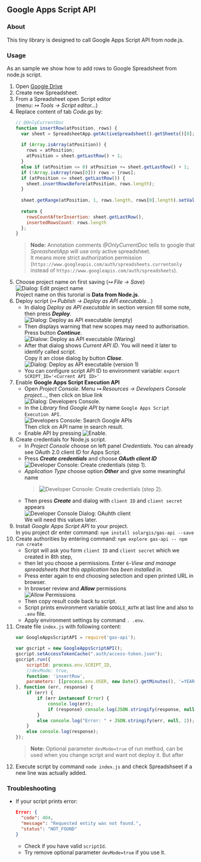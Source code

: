 ## Google Apps Script API

### About
This tiny library is designed to call Google Apps Script API
from node.js.

### Usage
As an sample we show how to add rows to Google Spreadsheet
from node.js script.   

 1. Open [Google Drive](https://drive.google.com)
 1. Create new Spreadsheet.
 1. From a Spreadsheet open Script editor  
    (menu: *↦ Tools →  Script editor...*)
 1. Replace content of tab _Code.gs_ by:
    ```javascript
    // @OnlyCurrentDoc
    function insertRow(atPosition, rows) {
      var sheet = SpreadsheetApp.getActiveSpreadsheet().getSheets()[0];
     
      if (Array.isArray(atPosition)) {
        rows = atPosition;
        atPosition = sheet.getLastRow() + 1;
      }
      else if (atPosition <= 0) atPosition += sheet.getLastRow() + 1;
      if (!Array.isArray(rows[0])) rows = [rows];
      if (atPosition <= sheet.getLastRow()) {
        sheet.insertRowsBefore(atPosition, rows.length);
      }
        
      sheet.getRange(atPosition, 1, rows.length, rows[0].length).setValues(rows);
      
      return {
        rowsCountAfterInsertion: sheet.getLastRow(),
        insertedRowsCount: rows.length
      };
    }
    ```
    > **Node:** Annotation comments _@OnlyCurrentDoc_ tells to google that _SpreasheetApp_ will use only active spreadsheet.  
      It means more strict authorization permission (`https://www.googleapis.com/auth/spreadsheets.currentonly`
      instead of `https://www.googleapis.com/auth/spreadsheets`).
 1. Choose project name on first saving (*↦ File → Save*)  
	![Dialog: Edit project name](./readme-resoureces/Dialog-EditProjectName.png)  
	Project name on this turorial is **Data from Node.js**.
 1. Deploy script (*↦ Publish → Deploy as API executable...*)  
    * In dialog _Deploy as API executable_ in section version fill some note, then press ___Deploy___.   
      ![Dialog: Deploy as API executable (empty)](./readme-resoureces/Dialog-DeployAsApiExecutable-empty.png)
    * Then displays warning that new scopes may need to authorisation.
      Press button ___Continue___.  
      ![Dialow: Deploy as API executable (Waring)](./readme-resoureces/Dialog-Warning.png)
    * After that dialog shows _Current API ID_. You will need it later to identify called script.  
      Copy it an close dialog by button ___Close___.  
      ![Dialog: Deploy as API executable (version 1)](./readme-resoureces/Dialog-DeployAsApiExecutable-v1.png)
    * You can configure script API ID to environment variable: `export SCRIPT_ID='<Current API ID>'`  
 1. Enable __Google Apps Script Execution API__
    * Open _Project Console_. Menu *↦ Resources → Developers Console project...*, then click on blue link  
      ![Dialog: Developers Console](./readme-resoureces/Dialog-DevelopersConsoleProject.png).
    * In the _Library_ find _Google API_ by name `Google Apps Script Execution API`.  
      ![Developers Console: Search Google APIs](./readme-resoureces/DeveloperConsole-SearchAPI.png)  
      Then click on API name in search result.
    * Enable API by pressing ![Enable](./readme-resoureces/DeveloperConsole-EnableAPI.png).
 1. Create credentials for Node.js script.
    * In _Project Console_ choose on left panel _Credentials_.
      You can already see OAuth 2.0 client ID for Apps Script.
    * Press ___Create credentials___ and choose ___OAuth client ID___  
      ![Developer Console: Create credentials (step 1)](./readme-resoureces/DeveloperConsole-CreateCredentials-step1.png).
    * _Application Type_ choose option ___Other___ and give some meaningful name  
      > ![Developer Console: Create credentials (step 2)](./readme-resoureces/DeveloperConsole-CreateCredentials-step2.png).
    * Then press ___Create___ and dialog with `client ID` and `client secret` appears  
      ![Developer Console Dialog: OAuhth client](./readme-resoureces/Dialog-OAuthClient.png)  
      We will need this values later.
 1. Install _Google Apps Script API_ to your project.  
    In you project dir enter command: `npm install solargis/gas-api --save`
 1. Create authorities by entering command: `npm explore gas-api -- npm run create`
    * Script will ask you form `client ID` and `client secret` which we created in 8th step,
    * then let you choose a permissions. Enter `6`-_View and manage spreadsheets that this application has been installed in_.
    * Press enter again to end choosing selection and open printed URL in browser.
    * In browser review and ___Allow___ permissions  
      ![Allow Permissions](./readme-resoureces/AllowPermissions.png)
    * Then copy result code back tu script.
    * Script prints environment variable `GOOGLE_AUTH` at last line and also to `.env` file.
    * Apply environment settings by command `. .env`.
 1. Create file `index.js` with following content:
    ```javascript
    var GoogleAppsScriptAPI = require('gas-api');
    
    var gscript = new GoogleAppsScriptAPI();
    gscript.setAccessTokenCache(".auth/access-token.json");
    gscript.run({
    	scriptId: process.env.SCRIPT_ID,
    	//devMode: true,
    	function: 'insertRow',
    	parameters: [[process.env.USER, new Date().getMinutes(), '=YEAR(NOW())-R[0]C[-1]']]
    }, function (err, response) {
    	if (err) {
    		if (err instanceof Error) {
    			console.log(err);
    			if (response) console.log(JSON.stringify(response, null, 2));
    		}
    		else console.log("Error: " + JSON.stringify(err, null, 2));
    	}
    	else console.log(response);
    });
    ```
    > **Note:** Optional parameter `devMode=true` of run method, can be used when you change script and
      want not deploy it. But after 
 1. Execute script by command `node index.js` and check Spreadshseet if a new line was actually added.
   
### Troubleshooting
 * If your script prints error:
   ```json
   Error: {
     "code": 404,
     "message": "Requested entity was not found.",
     "status": "NOT_FOUND"
   }
   ```
   * Check if you have valid `scriptId`.
   * Try remove optional parameter `devMode=true` if you use it.  
